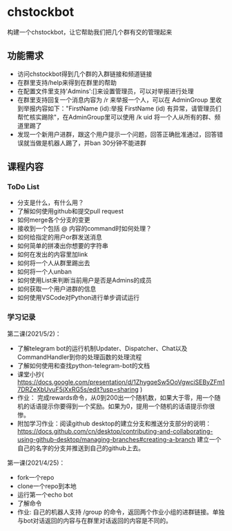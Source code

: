 # chstockbot

构建一个chstockbot，让它帮助我们把几个群有交的管理起来

## 功能需求

* 访问chstockbot得到几个群的入群链接和频道链接
* 在群里支持/help来得到在群里的帮助
* 在配置文件里支持'Admins':[]来设置管理员，可以对举报进行处理
* 在群里支持回复一个消息内容为 /r 来举报一个人，可以在 AdminGroup 里收到举报内容如下："FirstName (id):举报 FirstName (id) 有异常，请管理员们帮忙核实踢除"，在AdminGroup里可以使用 /k uid 将一个人从所有的群、频道里踢了
* 发现一个新用户进群，跟这个用户提示一个问题，回答正确批准通过，回答错误就当做是机器人踢了，并ban 30分钟不能进群

## 课程内容

### ToDo List

* 分支是什么，有什么用？
* 了解如何使用github和提交pull request
* 如何merge各个分支的变更
* 接收到一个包括 @ 内容的command时如何处理？
* 如何给指定的用户or群发送消息
* 如何简单的拼凑出你想要的字符串
* 如何在发出的内容里加link
* 如何将一个人从群里踢出去
* 如何将一个人unban
* 如何使用List来判断当前用户是否是Admins的成员
* 如何获取一个用户进群的信息
* 如何使用VSCode对Python进行单步调试运行

### 学习记录

第二课(2021/5/2)：

* 了解telegram bot的运行机制Updater、Dispatcher、Chat以及CommandHandler到你的处理函数的处理流程
* 了解如何使用和查找python-telegram-bot的文档
* 课堂小抄( https://docs.google.com/presentation/d/1ZhygqeSw5OoVgwciSEByZFm17DRZeXbUvuF5jXxRG5s/edit?usp=sharing )
* 作业： 完成rewards命令，从0到200出一个随机数，如果大于零，用一个随机的话语提示你要得到一个奖励。如果为0，提用一个随机的话语提示你很惨。
* 附加学习作业：阅读github desktop的建立分支和推送分支部分的说明：https://docs.github.com/cn/desktop/contributing-and-collaborating-using-github-desktop/managing-branches#creating-a-branch 建立一个自己的名字的分支并推送到自己的github上去。

第一课(2021/4/25)：

* fork一个repo
* clone一个repo到本地
* 运行第一个echo bot
* 了解命令
* 作业: 自己的机器人支持 /group 的命令，返回两个作业小组的进群链接。单独与bot对话返回的内容与在群里对话返回的内容是不同的。
